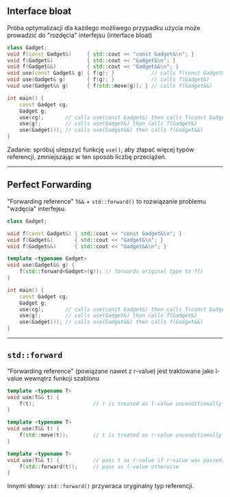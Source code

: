 <!-- .slide: style="font-size: 0.9em" -->
## Interface bloat

Próba optymalizacji dla każdego możliwego przypadku użycia może prowadzić do "rozdęcia" interfejsu (interface bloat)

```cpp
class Gadget;
void f(const Gadget&)     { std::cout << "const Gadget&\n"; }
void f(Gadget&)           { std::cout << "Gadget&\n"; }
void f(Gadget&&)          { std::cout << "Gadget&&\n"; }
void use(const Gadget& g) { f(g); }            // calls f(const Gadget&)
void use(Gadget& g)       { f(g); }            // calls f(Gadget&)
void use(Gadget&& g)      { f(std::move(g)); } // calls f(Gadget&&)

int main() {
    const Gadget cg;
    Gadget g;
    use(cg);       // calls use(const Gadget&) then calls f(const Gadget&)
    use(g);        // calls use(Gadget&) then calls f(Gadget&)
    use(Gadget()); // calls use(Gadget&&) then calls f(Gadget&&)
}
```

Zadanie: spróbuj ulepszyć funkcję `use()`, aby złapać więcej typów referencji, zmniejszając w ten sposób liczbę przeciążeń.
<!-- .element: class="fragment fade-in" -->

___

## Perfect Forwarding

"Forwarding reference" `T&&` + `std::forward()` to rozwiązanie problemu "wzdęcia" interfejsu.

```cpp
class Gadget;

void f(const Gadget&) { std::cout << "const Gadget&\n"; }
void f(Gadget&)       { std::cout << "Gadget&\n"; }
void f(Gadget&&)      { std::cout << "Gadget&&\n"; }

template <typename Gadget>
void use(Gadget&& g) {
    f(std::forward<Gadget>(g)); // forwards original type to f()
}

int main() {
    const Gadget cg;
    Gadget g;
    use(cg);       // calls use(const Gadget&) then calls f(const Gadget&)
    use(g);        // calls use(Gadget&) then calls f(Gadget&)
    use(Gadget()); // calls use(Gadget&&) then calls f(Gadget&&)
}
```

___
<!-- .slide: style="font-size: 0.9em" -->
## `std::forward`

"Forwarding reference" (powiązane nawet z r-value) jest traktowane jako l-value wewnątrz funkcji szablonu

```cpp
template <typename T>
void use(T&& t) {
    f(t);                   // t is treated as l-value unconditionally
}
```
<!-- .element: class="fragment fade-in" -->

```cpp
template <typename T>
void use(T&& t) {
    f(std::move(t));        // t is treated as r-value unconditionally
}
```
<!-- .element: class="fragment fade-in" -->

```cpp
template <typename T>
void use(T&& t) {           // pass t as r-value if r-value was passed,
    f(std::forward(t));     // pass as l-value otherwise
}
```
<!-- .element: class="fragment fade-in" -->

Innymi słowy: `std::forward()` przywraca oryginalny typ referencji.
<!-- .element: class="fragment fade-in" -->
